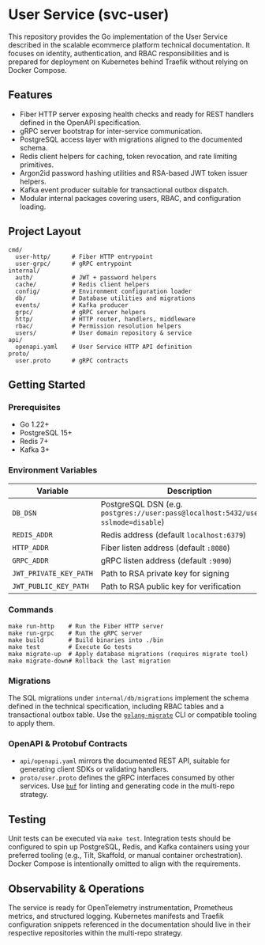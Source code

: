 # User Service (svc-user)

This repository provides the Go implementation of the User Service described in the scalable ecommerce platform technical documentation. It focuses on identity, authentication, and RBAC responsibilities and is prepared for deployment on Kubernetes behind Traefik without relying on Docker Compose.

## Features

- Fiber HTTP server exposing health checks and ready for REST handlers defined in the OpenAPI specification.
- gRPC server bootstrap for inter-service communication.
- PostgreSQL access layer with migrations aligned to the documented schema.
- Redis client helpers for caching, token revocation, and rate limiting primitives.
- Argon2id password hashing utilities and RSA-based JWT token issuer helpers.
- Kafka event producer suitable for transactional outbox dispatch.
- Modular internal packages covering users, RBAC, and configuration loading.

## Project Layout

```
cmd/
  user-http/      # Fiber HTTP entrypoint
  user-grpc/      # gRPC entrypoint
internal/
  auth/           # JWT + password helpers
  cache/          # Redis client helpers
  config/         # Environment configuration loader
  db/             # Database utilities and migrations
  events/         # Kafka producer
  grpc/           # gRPC server helpers
  http/           # HTTP router, handlers, middleware
  rbac/           # Permission resolution helpers
  users/          # User domain repository & service
api/
  openapi.yaml    # User Service HTTP API definition
proto/
  user.proto      # gRPC contracts
```

## Getting Started

### Prerequisites

- Go 1.22+
- PostgreSQL 15+
- Redis 7+
- Kafka 3+

### Environment Variables

| Variable | Description |
| --- | --- |
| `DB_DSN` | PostgreSQL DSN (e.g. `postgres://user:pass@localhost:5432/usersvc?sslmode=disable`) |
| `REDIS_ADDR` | Redis address (default `localhost:6379`) |
| `HTTP_ADDR` | Fiber listen address (default `:8080`) |
| `GRPC_ADDR` | gRPC listen address (default `:9090`) |
| `JWT_PRIVATE_KEY_PATH` | Path to RSA private key for signing |
| `JWT_PUBLIC_KEY_PATH` | Path to RSA public key for verification |

### Commands

```
make run-http    # Run the Fiber HTTP server
make run-grpc    # Run the gRPC server
make build       # Build binaries into ./bin
make test        # Execute Go tests
make migrate-up  # Apply database migrations (requires migrate tool)
make migrate-down# Rollback the last migration
```

### Migrations

The SQL migrations under `internal/db/migrations` implement the schema defined in the technical specification, including RBAC tables and a transactional outbox table. Use the [`golang-migrate`](https://github.com/golang-migrate/migrate) CLI or compatible tooling to apply them.

### OpenAPI & Protobuf Contracts

- `api/openapi.yaml` mirrors the documented REST API, suitable for generating client SDKs or validating handlers.
- `proto/user.proto` defines the gRPC interfaces consumed by other services. Use [`buf`](https://buf.build) for linting and generating code in the multi-repo strategy.

## Testing

Unit tests can be executed via `make test`. Integration tests should be configured to spin up PostgreSQL, Redis, and Kafka containers using your preferred tooling (e.g., Tilt, Skaffold, or manual container orchestration). Docker Compose is intentionally omitted to align with the requirements.

## Observability & Operations

The service is ready for OpenTelemetry instrumentation, Prometheus metrics, and structured logging. Kubernetes manifests and Traefik configuration snippets referenced in the documentation should live in their respective repositories within the multi-repo strategy.

